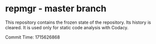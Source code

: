 # repmgr - master branch

This repository contains the frozen state of the repository.
Its history is cleared. It is used only for static code
analysis with Codacy.

Commit Time: 1715626868
